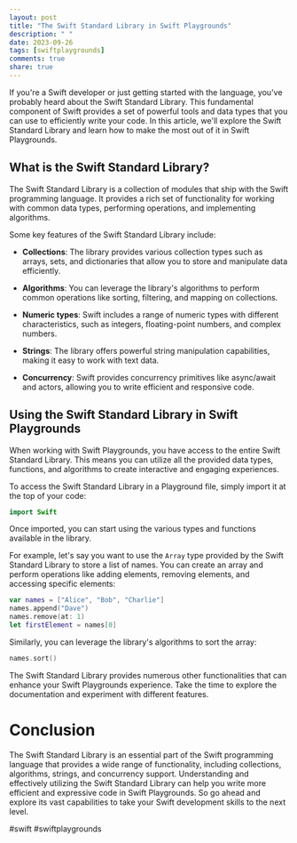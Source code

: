 ```yaml
---
layout: post
title: "The Swift Standard Library in Swift Playgrounds"
description: " "
date: 2023-09-26
tags: [swiftplaygrounds]
comments: true
share: true
---
```


If you're a Swift developer or just getting started with the language, you've probably heard about the Swift Standard Library. This fundamental component of Swift provides a set of powerful tools and data types that you can use to efficiently write your code. In this article, we'll explore the Swift Standard Library and learn how to make the most out of it in Swift Playgrounds.

## What is the Swift Standard Library?

The Swift Standard Library is a collection of modules that ship with the Swift programming language. It provides a rich set of functionality for working with common data types, performing operations, and implementing algorithms.

Some key features of the Swift Standard Library include:

- **Collections**: The library provides various collection types such as arrays, sets, and dictionaries that allow you to store and manipulate data efficiently.

- **Algorithms**: You can leverage the library's algorithms to perform common operations like sorting, filtering, and mapping on collections.

- **Numeric types**: Swift includes a range of numeric types with different characteristics, such as integers, floating-point numbers, and complex numbers.

- **Strings**: The library offers powerful string manipulation capabilities, making it easy to work with text data.

- **Concurrency**: Swift provides concurrency primitives like async/await and actors, allowing you to write efficient and responsive code.

## Using the Swift Standard Library in Swift Playgrounds

When working with Swift Playgrounds, you have access to the entire Swift Standard Library. This means you can utilize all the provided data types, functions, and algorithms to create interactive and engaging experiences.

To access the Swift Standard Library in a Playground file, simply import it at the top of your code:

```swift
import Swift
```

Once imported, you can start using the various types and functions available in the library.

For example, let's say you want to use the `Array` type provided by the Swift Standard Library to store a list of names. You can create an array and perform operations like adding elements, removing elements, and accessing specific elements:

```swift
var names = ["Alice", "Bob", "Charlie"]
names.append("Dave")
names.remove(at: 1)
let firstElement = names[0]
```

Similarly, you can leverage the library's algorithms to sort the array:

```swift
names.sort()
```

The Swift Standard Library provides numerous other functionalities that can enhance your Swift Playgrounds experience. Take the time to explore the documentation and experiment with different features.

# Conclusion

The Swift Standard Library is an essential part of the Swift programming language that provides a wide range of functionality, including collections, algorithms, strings, and concurrency support. Understanding and effectively utilizing the Swift Standard Library can help you write more efficient and expressive code in Swift Playgrounds. So go ahead and explore its vast capabilities to take your Swift development skills to the next level.

#swift #swiftplaygrounds